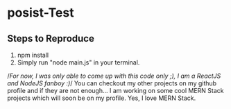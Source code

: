 # posist-Test
## Steps to Reproduce

1. npm install
2. Simply run "node main.js" in your terminal.

/*For now, I was only able to come up with this code only ;), I am a ReactJS and NodeJS fanboy :)*/
You can checkout my other projects on my github profile and if they are not enough... I am working on some cool MERN Stack projects which will soon be on my profile. Yes, I love MERN Stack.
